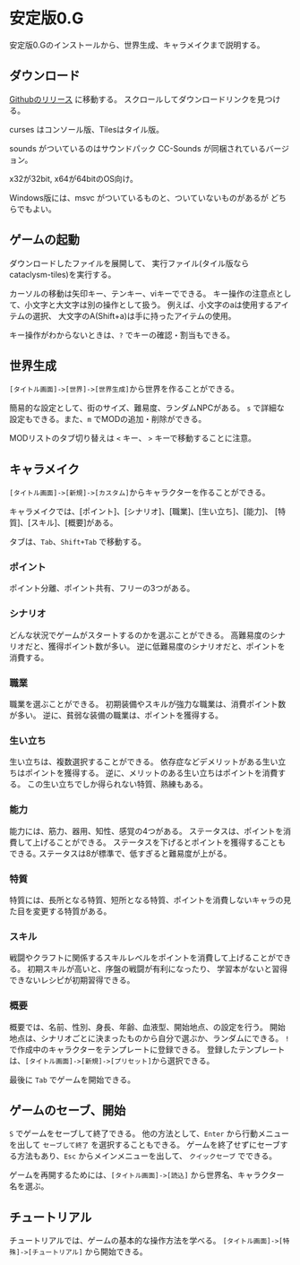# 安定版0.G
安定版0.Gのインストールから、世界生成、キャラメイクまで説明する。

## ダウンロード
[Githubのリリース](https://github.com/CleverRaven/Cataclysm-DDA/releases/tag/0.G)
に移動する。
スクロールしてダウンロードリンクを見つける。

curses はコンソール版、Tilesはタイル版。

sounds がついているのはサウンドパック CC-Sounds
が同梱されているバージョン。

x32が32bit, x64が64bitのOS向け。

Windows版には、msvc がついているものと、ついていないものがあるが
どちらでもよい。

## ゲームの起動
ダウンロードしたファイルを展開して、
実行ファイル(タイル版なら cataclysm-tiles)を実行する。

カーソルの移動は矢印キー、テンキー、viキーでできる。
キー操作の注意点として、小文字と大文字は別の操作として扱う。
例えば、小文字のaは使用するアイテムの選択、
大文字のA(Shift+a)は手に持ったアイテムの使用。

キー操作がわからないときは、`?` でキーの確認・割当もできる。

## 世界生成
`[タイトル画面]->[世界]->[世界生成]`から世界を作ることができる。

簡易的な設定として、街のサイズ、難易度、ランダムNPCがある。
`s` で詳細な設定もできる。また、`m` でMODの追加・削除ができる。

MODリストのタブ切り替えは `<` キー、
`>` キーで移動することに注意。

## キャラメイク
`[タイトル画面]->[新規]->[カスタム]`からキャラクターを作ることができる。

キャラメイクでは、[ポイント]、[シナリオ]、[職業]、[生い立ち]、[能力]、
[特質]、[スキル]、[概要]がある。

タブは、`Tab`、`Shift+Tab` で移動する。

### ポイント
ポイント分離、ポイント共有、フリーの3つがある。

### シナリオ
どんな状況でゲームがスタートするのかを選ぶことができる。
高難易度のシナリオだと、獲得ポイント数が多い。
逆に低難易度のシナリオだと、ポイントを消費する｡

### 職業
職業を選ぶことができる。
初期装備やスキルが強力な職業は、消費ポイント数が多い。
逆に、貧弱な装備の職業は、ポイントを獲得する。

### 生い立ち
生い立ちは、複数選択することができる。
依存症などデメリットがある生い立ちはポイントを獲得する。
逆に、メリットのある生い立ちはポイントを消費する。
この生い立ちでしか得られない特質、熟練もある。

### 能力
能力には、筋力、器用、知性、感覚の4つがある。
ステータスは、ポイントを消費して上げることができる。
ステータスを下げるとポイントを獲得することもできる｡
ステータスは8が標準で、低すぎると難易度が上がる。

### 特質
特質には、長所となる特質、短所となる特質、ポイントを消費しないキャラの見た目を変更する特質がある。

### スキル
戦闘やクラフトに関係するスキルレベルをポイントを消費して上げることができる。
初期スキルが高いと、序盤の戦闘が有利になったり、
学習本がないと習得できないレシピが初期習得できる。

### 概要
概要では、名前、性別、身長、年齢、血液型、開始地点、の設定を行う。
開始地点は、シナリオごとに決まったものから自分で選ぶか、ランダムにできる。
`!` で作成中のキャラクターをテンプレートに登録できる。
登録したテンプレートは、`[タイトル画面]->[新規]->[プリセット]`から選択できる。

最後に `Tab` でゲームを開始できる。

## ゲームのセーブ、開始
`S` でゲームをセーブして終了できる。
他の方法として、`Enter` から行動メニューを出して `セーブして終了` を選択することもできる。
ゲームを終了せずにセーブする方法もあり、`Esc` からメインメニューを出して、
`クイックセーブ` でできる。

ゲームを再開するためには、`[タイトル画面]->[読込]` から世界名、キャラクター名を選ぶ。

## チュートリアル
チュートリアルでは、ゲームの基本的な操作方法を学べる。
`[タイトル画面]->[特殊]->[チュートリアル]` から開始できる。
